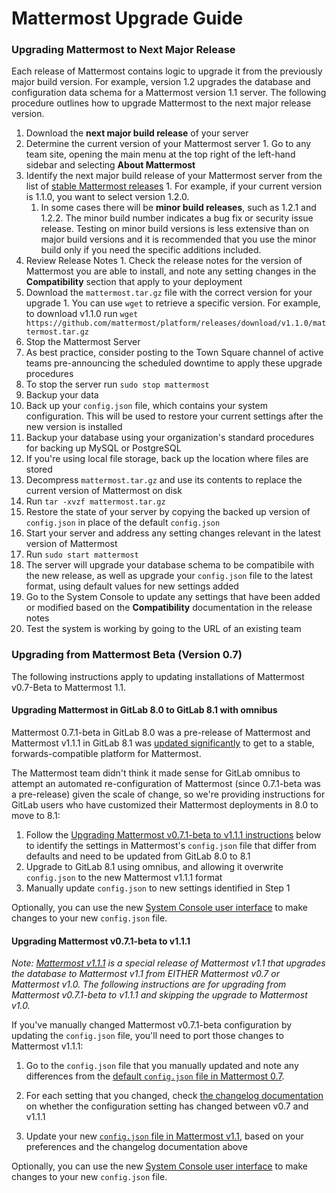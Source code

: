 # Mattermost Upgrade Guide

### Upgrading Mattermost to Next Major Release 

Each release of Mattermost contains logic to upgrade it from the previously major build version. For example, version 1.2 upgrades the database and configuration data schema for a Mattermost version 1.1 server. The following procedure outlines how to upgrade Mattermost to the next major release version. 

1. Download the **next major build release** of your server
  1.  Determine the current version of your Mattermost server 
    1. Go to any team site, opening the main menu at the top right of the left-hand sidebar and selecting **About Mattermost**
  2. Identify the next major build release of your Mattermost server from the list of [stable Mattermost releases](https://github.com/mattermost/platform/releases)
    1. For example, if your current version is 1.1.0, you want to select version 1.2.0. 
      1. In some cases there will be **minor build releases**, such as 1.2.1 and 1.2.2. The minor build number indicates a bug fix or security issue release. Testing on minor build versions is less extensive than on major build versions and it is recommended that you use the minor build only if you need the specific additions included. 
  3. Review Release Notes 
    1. Check the release notes for the version of Mattermost you are able to install, and note any setting changes in the **Compatibility** section that apply to your deployment
  4. Download the `mattermost.tar.gz` file with the correct version for your upgrade
    1. You can use `wget` to retrieve a specific version. For example, to download v1.1.0 run `wget https://github.com/mattermost/platform/releases/download/v1.1.0/mattermost.tar.gz`
2. Stop the Mattermost Server
  1. As best practice, consider posting to the Town Square channel of active teams pre-announcing the scheduled downtime to apply these upgrade procedures
  2. To stop the server run `sudo stop mattermost`
2. Backup your data
  1. Back up your `config.json` file, which contains your system configuration. This will be used to restore your current settings after the new version is installed
  2. Backup your database using your organization's standard procedures for backing up MySQL or PostgreSQL
  3. If you're using local file storage, back up the location where files are stored
4. Decompress `mattermost.tar.gz` and use its contents to replace the current version of Mattermost on disk
  1. Run `tar -xvzf mattermost.tar.gz`
5. Restore the state of your server by copying the backed up version of `config.json` in place of the default `config.json` 
6. Start your server and address any setting changes relevant in the latest version of Mattermost
  1. Run `sudo start mattermost`
  2. The server will upgrade your database schema to be compatibile with the new release, as well as upgrade your `config.json` file to the latest format, using default values for new settings added
  3. Go to the System Console to update any settings that have been added or modified based on the **Compatibility** documentation in the release notes
7. Test the system is working by going to the URL of an existing team

### Upgrading from Mattermost Beta (Version 0.7)

The following instructions apply to updating installations of Mattermost v0.7-Beta to Mattermost 1.1. 

#### Upgrading Mattermost in GitLab 8.0 to GitLab 8.1 with omnibus

Mattermost 0.7.1-beta in GitLab 8.0 was a pre-release of Mattermost and Mattermost v1.1.1 in GitLab 8.1 was [updated significantly](https://github.com/mattermost/platform/blob/master/CHANGELOG.md#configjson-changes-from-v07-to-v10) to get to a stable, forwards-compatible platform for Mattermost. 

The Mattermost team didn't think it made sense for GitLab omnibus to attempt an automated re-configuration of Mattermost (since 0.7.1-beta was a pre-release) given the scale of change, so we're providing instructions for GitLab users who have customized their Mattermost deployments in 8.0 to move to 8.1: 

1. Follow the [Upgrading Mattermost v0.7.1-beta to v1.1.1 instructions](https://github.com/mattermost/platform/blob/master/doc/install/Upgrade-Guide.md#upgrading-mattermost-v071-beta-to-v111) below to identify the settings in Mattermost's `config.json` file that differ from defaults and need to be updated from GitLab 8.0 to 8.1
2. Upgrade to GitLab 8.1 using omnibus, and allowing it overwrite `config.json` to the new Mattermost v1.1.1 format
3. Manually update `config.json` to new settings identified in Step 1

Optionally, you can use the new [System Console user interface](https://github.com/mattermost/platform/blob/master/doc/install/Configuration-Settings.md) to make changes to your new `config.json` file.


#### Upgrading Mattermost v0.7.1-beta to v1.1.1

_Note: [Mattermost v1.1.1](https://github.com/mattermost/platform/releases/tag/v1.1.1) is a special release of Mattermost v1.1 that upgrades the database to Mattermost v1.1 from EITHER Mattermost v0.7 or Mattermost v1.0. The following instructions are for upgrading from Mattermost v0.7.1-beta to v1.1.1 and skipping the upgrade to Mattermost v1.0._

If you've manually changed Mattermost v0.7.1-beta configuration by updating the `config.json` file, you'll need to port those changes to Mattermost v1.1.1: 

1. Go to the `config.json` file that you manually updated and note any differences from the [default `config.json` file in Mattermost 0.7](https://github.com/mattermost/platform/blob/v0.7.0/config/config.json). 

2. For each setting that you changed, check [the changelog documentation](https://github.com/mattermost/platform/blob/master/CHANGELOG.md#configjson-changes-from-v07-to-v10) on whether the configuration setting has changed between v0.7 and v1.1.1

3. Update your new [`config.json` file in Mattermost v1.1](https://github.com/mattermost/platform/blob/v1.1.0/config/config.json), based on your preferences and the changelog documentation above

Optionally, you can use the new [System Console user interface](https://github.com/mattermost/platform/blob/master/doc/install/Configuration-Settings.md) to make changes to your new `config.json` file.
